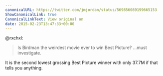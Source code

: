 ```yaml
---
canonicalURL: https://twitter.com/jmjordan/status/569856089199665153
ShowCanonicalLink: true
CanonicalLinkText: View original on
date: 2015-02-23T13:47:33+00:00
---
```

@rxchxl:

> Is Birdman the weirdest movie ever to win Best Picture? ...must investigate.

It is the second lowest grossing Best Picture winner with only 37.7M if that tells you anything.